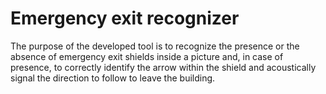 # Emergency exit recognizer

The purpose of the developed tool is to recognize the presence or the absence of emergency exit shields inside a picture and, in case of presence, to correctly identify the arrow within the shield and acoustically  signal the direction to follow to leave the building. 